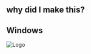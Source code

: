 ## why did I make this?
## Windows
![Logo](https://upload.wikimedia.org/wikipedia/commons/0/0a/Unofficial_Windows_logo_variant_-_2002%E2%80%932012_%28Multicolored%29.svg)
